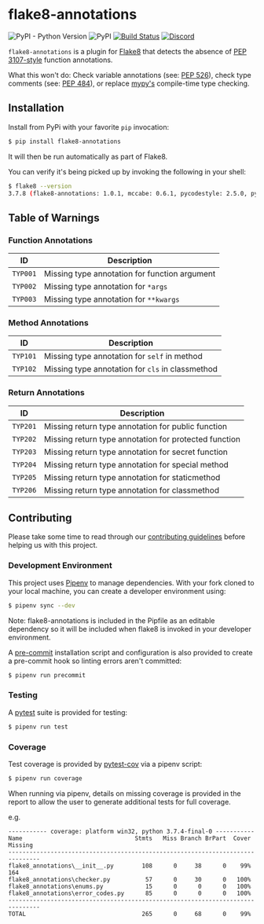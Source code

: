 # flake8-annotations
![PyPI - Python Version](https://img.shields.io/pypi/pyversions/flake8-annotations)
![PyPI](https://img.shields.io/pypi/v/flake8-annotations)
[![Build Status](https://dev.azure.com/python-discord/Python%20Discord/_apis/build/status/python-discord.flake8-annotations?branchName=master)](https://dev.azure.com/python-discord/Python%20Discord/_build/latest?definitionId=16&branchName=master)
[![Discord](https://discordapp.com/api/guilds/267624335836053506/embed.png)](https://discord.gg/2B963hn)


`flake8-annotations` is a plugin for [Flake8](http://flake8.pycqa.org/en/latest/) that detects the absence of [PEP 3107-style](https://www.python.org/dev/peps/pep-3107/) function annotations.

What this won't do: Check variable annotations (see: [PEP 526](https://www.python.org/dev/peps/pep-0526/)), check type comments (see: [PEP 484](https://www.python.org/dev/peps/pep-0484/#type-comments)), or replace [mypy's](http://mypy-lang.org/) compile-time type checking.

## Installation

Install from PyPi with your favorite `pip` invocation:

```bash
$ pip install flake8-annotations
```

It will then be run automatically as part of Flake8.

You can verify it's being picked up by invoking the following in your shell:

```bash
$ flake8 --version
3.7.8 (flake8-annotations: 1.0.1, mccabe: 0.6.1, pycodestyle: 2.5.0, pyflakes: 2.1.1) CPython 3.7.4 on Darwin
```

## Table of Warnings
### Function Annotations
| ID       | Description                                   |
|----------|-----------------------------------------------|
| `TYP001` | Missing type annotation for function argument |
| `TYP002` | Missing type annotation for `*args`           |
| `TYP003` | Missing type annotation for `**kwargs`        |

### Method Annotations
| ID       | Description                                        |
|----------|----------------------------------------------------|
| `TYP101` | Missing type annotation for `self` in method       |
| `TYP102` | Missing type annotation for `cls` in classmethod   |

### Return Annotations
| ID       | Description                                           |
|----------|-------------------------------------------------------|
| `TYP201` | Missing return type annotation for public function    |
| `TYP202` | Missing return type annotation for protected function |
| `TYP203` | Missing return type annotation for secret function    |
| `TYP204` | Missing return type annotation for special method     |
| `TYP205` | Missing return type annotation for staticmethod       |
| `TYP206` | Missing return type annotation for classmethod        |

## Contributing
Please take some time to read through our [contributing guidelines](CONTRIBUTING.md) before helping us with this project.

### Development Environment
This project uses [Pipenv](https://docs.pipenv.org/en/latest/) to manage dependencies. With your fork cloned to your local machine, you can create a developer environment using:

```bash
$ pipenv sync --dev
```

Note: flake8-annotations is included in the Pipfile as an editable dependency so it will be included when flake8 is invoked in your developer environment.

A [pre-commit](https://pre-commit.com) installation script and configuration is also provided to create a pre-commit hook so linting errors aren't committed:

```bash
$ pipenv run precommit
```

### Testing
A [pytest](https://docs.pytest.org/en/latest/) suite is provided for testing:

```bash
$ pipenv run test
```

### Coverage
Test coverage is provided by [pytest-cov](https://github.com/pytest-dev/pytest-cov) via a pipenv script:

```bash
$ pipenv run coverage
```

When running via pipenv, details on missing coverage is provided in the report to allow the user to generate additional tests for full coverage.

e.g.

```
----------- coverage: platform win32, python 3.7.4-final-0 -----------
Name                                Stmts   Miss Branch BrPart  Cover   Missing
-------------------------------------------------------------------------------
flake8_annotations\__init__.py        108      0     38      0    99%   164
flake8_annotations\checker.py          57      0     30      0   100%
flake8_annotations\enums.py            15      0      0      0   100%
flake8_annotations\error_codes.py      85      0      0      0   100%
-------------------------------------------------------------------------------
TOTAL                                 265      0     68      0    99%
```
